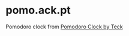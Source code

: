 # pomo.ack.pt

Pomodoro clock from [Pomodoro Clock by Teck](https://codepen.io/teckliew/pen/LGeWmp)
